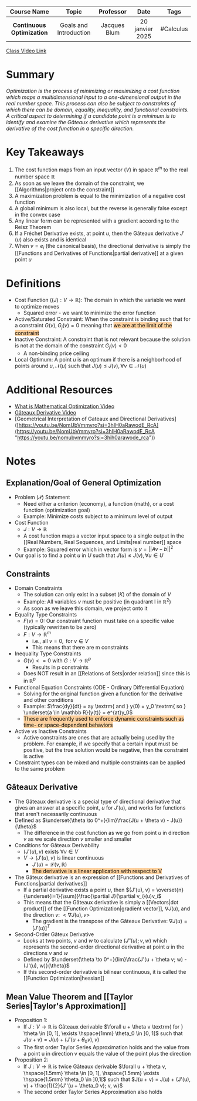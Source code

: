 |         Course Name         |         Topic          |  Professor   |      Date       |   Tags    |
| :-------------------------: | :--------------------: | :----------: | :-------------: | :-------: |
| **Continuous Optimization** | Goals and Introduction | Jacques Blum | 20 janvier 2025 | #Calculus |

[Class Video Link](URL)

# Summary
*Optimization is the process of minimizing or maximizing a cost function which maps a multidimensional input to a one-dimensional output in the real number space. This process can also be subject to constraints of which there can be domain, equality, inequality, and functional constraints. A critical aspect to determining if a candidate point is a minimum is to identify and examine the Gâteaux derivative which represents the derivative of the cost function in a specific direction.*

# Key Takeaways
1. The cost function maps from an input vector ($V$) in space $\mathbb R^m$ to the real number space $\mathbb R$
2. As soon as we leave the domain of the constraint, we [[Algorithms|project onto the constraint]]
3. A maximization problem is equal to the minimization of a negative cost function
4. A global minimum is also local, but the reverse is generally false except in the convex case 
5. Any linear form can be represented with a gradient according to the Reisz Theorem
6. If a Fréchet Derivative exists, at point $u$, then the Gâteaux derivative $J'(u)$ also exists and is identical
7. When $v = e_i$ (the canonical basis), the directional derivative is simply the [[Functions and Derivatives of Functions|partial derivative]] at a given point $u$
 
# Definitions
- Cost Function $((J): V \to \mathbb{R})$: The domain in which the variable we want to optimize moves
	- Squared error - we want to minimize the error function
- Active/Saturated Constraint: When the constraint is binding such that for a constraint $G(v), G_j(v) = 0$ meaning that <mark style="background: #FFB86CA6;">we are at the limit of the constraint</mark>
- Inactive Constraint: A constraint that is not relevant because the solution is not at the domain of the constraint $G_j(v) < 0$
	- A non-binding price ceiling
- Local Optimum: A point $u$ is an optimum if there is a neighborhood of points around $u, \mathcal N(u)$ such that $J(u) \le J(v), \forall v \in \mathcal N(u)$

# Additional Resources
- [What is Mathematical Optimization Video](https://www.youtube.com/watch?v=AM6BY4btj-M)
- [Gâteaux Derivative Video](https://www.youtube.com/watch?v=w1Vzjbd5g8g)
- [Geometrical Interpretation of Gateaux and Directional Derivatives]([https://youtu.be/NomUbVmmyro?si=3hIH0aRawodE_RcA](https://youtu.be/NomUbVmmyro?si=3hIH0aRawodE_RcA "https://youtu.be/nomubvmmyro?si=3hih0arawode_rca"))

# Notes
## Explanation/Goal of General Optimization
- Problem ($\mathscr P$) Statement
	- Need either a criterion (economy), a function (math), or a cost function (optimization goal)
	- Example: Minimize costs subject to a minimum level of output
- Cost Function
	- $J: V \to \mathbb R$
	- A cost function maps a vector input space to a single output in the [[Real Numbers, Real Sequences, and Limits|real number]] space
	- Example: Squared error which in vector form is $y = ||Av - b||^2$
- Our goal is to find a point $u$ in $U$ such that $J(u) \le J(v), \forall u \in U$
## Constraints
- Domain Constraints
	- The solution can only exist in a subset ($K$) of the domain of $V$
	- Example: All variables $v$ must be positive (in quadrant I in $\mathbb R^2$)
	- As soon as we leave this domain, we project onto it
- Equality Type Constraints
	- $F(v) = 0$: Our constraint function must take on a specific value (typically rewritten to be zero)
	- $F: V \to \mathbb R^m$
		- i.e., all $v = 0, \textrm{ for } v \in V$
		- This means that there are m constraints
- Inequality Type Constraints
	- $G(v) <= 0 \textrm { with } G: V \to \mathbb R^p$
		- Results in p constraints
	- Does NOT result in an [[Relations of Sets|order relation]] since this is in $\mathbb R^p$
- Functional Equation Constraints (ODE - Ordinary Differential Equation)
	- Solving for the original function given a function for the derivative and other conditions
	- Example: $\frac{dy}{dt} = ay \textrm{ and } y(0) = y_0 \textrm{ so } \underset{a \in \mathbb R}{y(t)} = e^{at}y_0$
	- <mark style="background: #FFB86CA6;">These are frequently used to enforce dynamic constraints such as time- or space-dependent behaviors</mark>
- Active vs Inactive Constraints
	- Active constraints are ones that are actually being used by the problem. For example, if we specify that a certain input must be positive, but the true solution would be negative, then the constraint is active
- Constraint types can be mixed and multiple constraints can be applied to the same problem
## Gâteaux Derivative
- The Gâteaux derivative is a special type of directional derivative that gives an answer at a specific point, $u$ for $J'(u)$, and works for functions that aren't necessarily continuous
- Defined as $\underset{\theta \to 0^+}{lim}\frac{J(u + \theta v) - J(u)}{\theta}$
	- The difference in the cost function as we go from point $u$ in direction $v$ as we scale direction $v$ smaller and smaller
- Conditions for Gâteaux Derivability
	- $(J'(u),v) \textrm{ exists } \forall v \in V$
	- $V \to (J'(u), v)$ is linear continuous
		- $J'(u) = \mathscr L(v, \mathbb R)$
		- <mark style="background: #FFB86CA6;">The derivative is a linear application with respect to V</mark>
- The Gâteux derivative is an expression of [[Functions and Derivatives of Functions|partial derivatives]]
	- If a partial derivative exists a point $u$, then $(J'(u), v) = \overset{n}{\underset{i=1}{\sum}}\frac{\partial J}{\partial v_i}(u)v_i$
	- This means that the Gâteaux derivative is simply a [[Vectors|dot product]] of the [[Function Optimization|gradient vector]], $\nabla J(u)$, and the direction $v$: $<\nabla J(u), v>$
		- The gradient is the transpose of the Gâteaux Derivative: $\nabla J(u) = [J'(u)]^T$
- Second-Order Gâteux Derivative
	- Looks at two points, $v \textrm{ and } w$ to calculate $(J''(u); v, w)$ which represents the second-order directional derivative at point $u$ in the directions $v$ and $w$
	- Defined by $\underset{\theta \to 0^+}{lim}\frac{J'(u + \theta v; w) - (J'(u), w)}{\theta}$
	- If this second-order derivative is bilinear continuous, it is called the [[Function Optimization|hessian]]
## Mean Value Theorem and [[Taylor Series|Taylor's Approximation]]
- Proposition 1:
	- If $J: V \to \mathbb R$ is Gâteaux derivable $\forall u + \theta v \textrm{ for } \theta \in [0, 1], \exists \hspace{1mm} \theta_0 \in ]0, 1[$ such that $J(u + v) = J(u) + (J'(u + \theta_0 v), v)$
	- The first order Taylor Series Approximation holds and the value from a point u in direction v equals the value of the point plus the direction
- Proposition 2:
	- If $J: V \to \mathbb R$ is twice Gâteaux derivable $\forall u + \theta v, \hspace{1.5mm} \theta \in [0, 1], \hspace{1.5mm} \exists \hspace{1.5mm} \theta_0 \in ]0,1[$ such that $J(u + v) = J(u) + (J'(u), v) + \frac{1}{2}(J''(u + \theta_0 v); v, w)$
	- The second order Taylor Series Approximation also holds

